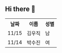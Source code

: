 ## Hi there 👋

  <table>
    <tr>
      <th scope="col">날짜</td>
      <th scope="col">이름</td>
      <th scope="col">성별</td>
    </tr>
    <tr>
      <td>11/15</td>
      <td>김우직</td>
      <td>남</td>
    </tr>
    <tr>
      <td>11/14</td>
      <td>박수진</td>
      <td>여</td>
    </tr>
  </table>

<!--
**allrun123/allrun123** is a ✨ _special_ ✨ repository because its `README.md` (this file) appears on your GitHub profile.


Here are some ideas to get you started:

- 🔭 I’m currently working on ...
- 🌱 I’m currently learning ...
- 👯 I’m looking to collaborate on ...
- 🤔 I’m looking for help with ...
- 💬 Ask me about ...
- 📫 How to reach me: ...
- 😄 Pronouns: ...
- ⚡ Fun fact: ...
-->

